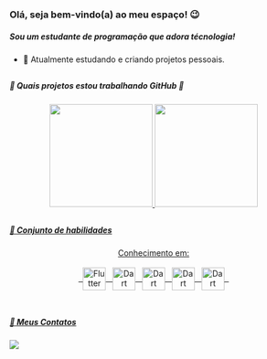 ### Olá, seja bem-vindo(a) ao meu espaço! 😉

##### Sou um estudante de programação que adora técnologia!

- 💼 Atualmente estudando e criando projetos pessoais.
##

##### 💪 Quais projetos estou trabalhando GitHub 💪


<div align="center">
  <a href="https://github.com/Tichz?tab=repositories">
  <img height="180em" src="https://github-readme-stats.vercel.app/api?username=tichz&show_icons=true&theme=material-palenight&include_all_commits=true&count_private=true"/>
  <img height="180em" src="https://github-readme-stats.vercel.app/api/top-langs/?username=tichz&layout=compact&langs_count=7&theme=material-palenight"/>
</div>
  
 ##
  
  ##### 🧠 Conjunto de habilidades 
  
       
     
<div align="center">
   Conhecimento em:
      <br />
      <br />
   &nbsp
      <img align="center" title="Flutter" alt="Flutter" height="40" width="40" src="https://cdn.jsdelivr.net/gh/devicons/devicon/icons/flutter/flutter-plain.svg" />
   &nbsp
      <img align="center"  title="Dart" alt="Dart" height="40" width="40" src="https://cdn.jsdelivr.net/gh/devicons/devicon/icons/dart/dart-plain-wordmark.svg" />
   &nbsp
      <img align="center"  title="Dart" alt="Dart" height="40" width="40" src="https://cdn.jsdelivr.net/gh/devicons/devicon/icons/firebase/firebase-plain-wordmark.svg" />
   &nbsp
      <img align="center"  title="Dart" alt="Dart" height="40" width="40" src="https://cdn.jsdelivr.net/gh/devicons/devicon/icons/vscode/vscode-original-wordmark.svg" />
   &nbsp
      <img align="center"  title="Dart" alt="Dart" height="40" width="40" src="https://cdn.jsdelivr.net/gh/devicons/devicon/icons/xd/xd-line.svg" />
   &nbsp
     
<br />
<br /> 
    </div>


     
     
##

##### 💬 Meus Contatos 
  
  <div>
    <a href="https://www.linkedin.com/in/fernando-tichz/" target="_blank"><img src="https://img.shields.io/badge/-LinkedIn-%230077B5?style=for-the-badge&logo=linkedin&logoColor=white" target="_blank"></a>
   </div>

  
